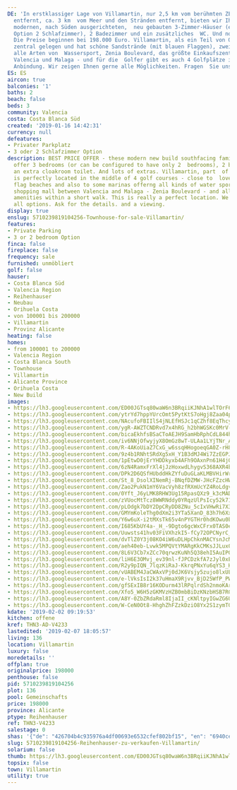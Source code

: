 ```yaml
---
DE: 'In erstklassiger Lage von Villamartin, nur 2,5 km vom berühmten ZENIA BOULEVARD
  entfernt, ca. 3 km  vom Meer und den Stränden entfernt, bieten wir Ihnen diese neuen,
  modernen, nach Süden ausgerichteten,  neu gebauten 3-Zimmer-Häuser (einige mit der
  Option 2 Schlafzimmer), 2 Badezimmer und ein zusätzliches  WC. Und noch viel mehr:
  Die Preise beginnen bei 198.000 Euro. Villamartin, als ein Teil von Orihuela Costa,  ist
  zentral gelegen und hat schöne Sandstrände (mit blauen Flaggen), zwei Jachthäfen,
  alle Arten von  Wassersport, Zenia Boulevard, das größte Einkaufszentrum zwischen
  Valencia und Malaga - und für die  Golfer gibt es auch 4 Golfplätze in direkter
  Anbindung. Wir zeigen Ihnen gerne alle Möglichkeiten. Fragen  Sie uns.'
ES: ES
aircon: true
balconies: '1'
baths: 2
beach: false
beds: 3
community: Valencia
costa: Costa Blanca Süd
created: '2019-01-16 14:42:31'
currency: null
defeatures:
- Privater Parkplatz
- 3 oder 2 Schlafzimmer Option
description: BEST PRICE OFFER - these modern new build southfacing family homes  (townhouses)
  offer 3 bedrooms (or can be configured to have only 2  bedrooms), 2 bathrooms and
  an extra cloakroom toilet. And lots of extras. Villamartin, part  of Orihuela Costa,
  is perfectly located in the middle of 4 golf courses - close to  lovely sandy blue
  flag beaches and also to some marinas offerng all kinds of water sports, the biggest
  shopping mall between Valencia and Malaga - Zenia Boulevard - and all needed local
  amenities within a short walk. This is really a perfect location. We can show you
  all options. Ask for the details. and a viewing.
display: true
enslug: 5710239819104256-Townhouse-for-sale-Villamartin/
features:
- Private Parking
- 3 or 2 bedroom Option
finca: false
fireplace: false
frequency: sale
furnished: unmöbliert
golf: false
hauser:
- Costa Blanca Süd
- Valencia Region
- Reihenhauser
- Neubau
- Orihuela Costa
- von 100001 bis 200000
- Villamartin
- Provinz Alicante
heating: false
homes:
- from 100001 to 200000
- Valencia Region
- Costa Blanca South
- Townhouse
- Villamartin
- Alicante Province
- Orihuela Costa
- New Build
images:
- https://lh3.googleusercontent.com/ED00JGTsq80waW6n3BRqiiKJNhA1wlTOrF60UyQV3gBYfu7zYb3zD1K88_Mk0Kyf4iSXpLeOPjMEyHZQCRkN=w640-rj-e30-l100
- https://lh3.googleusercontent.com/ytrYd7hppYUrcOmt5PytKtS7oHgj8Zaa04pi0T1egJxN69qN-jRGFiZUtYz2MNPKs6hbLVMMmzpc7289nTVoOw=w640-rj-e30-l100
- https://lh3.googleusercontent.com/NAcufoFBIIlS4jNLEfHSJc1qCZhf8EqThcyA9O6RssWt2DH83STkK1rSwsTAFSYps-LCSG41YfB2-tR-SXw=w640-rj-e30-l100
- https://lh3.googleusercontent.com/ygR-AWZTCNDRvd7x4hRG_h2bhWGSKc0MrV-VwKnj0YuVC7RA_Zr1e-i_MJA7D0TYFcc4Ov3FqDrQh8Hp-DA=w640-rj-e30-l100
- https://lh3.googleusercontent.com/bicaEkhfsBSaCToAEJH9SamHbRphCdL844hAETWB_yixUpGJ7O7-nhO7-TxRKdFOTJCqFDkTRrd9VtlL1Ynp=w640-rj-e30-l100
- https://lh3.googleusercontent.com/iv6NNjOfwyjyX8OmGz8wT-ULAa1LYjTNr_A8hQZl6NUAKKXS0L4ZoHyKZR2IExWGKBoOUZi0ZtVi3pXoR3Pq=w640-rj-e30-l100
- https://lh3.googleusercontent.com/R-4AKoUiaZ7CxG_w6ssqHHogoeqGA0Z-rH8WSoEP85sKgB6X1kpPgw5MB0aN0d-pS2n9Aw3H9VwJCzfmcw=w640-rj-e30-l100
- https://lh3.googleusercontent.com/9z4b1RNhtSRdXg5xH_Y1B3dMJ4Wi7ZzEGPJQvMptbDnkwoQingYnrbWlQbDD709fQ0pyuLKw_5OaPoZlEgI=w640-rj-e30-l100
- https://lh3.googleusercontent.com/1pEtwD0jErYHDDkyxb4AFh9OAxnPn61H4jO2_JcWviHJD98gddabhpDjYJ0Yfo4kWp34P-WzdsDeAtXeO1g=w640-rj-e30-l100
- https://lh3.googleusercontent.com/6zN4RamxFrXl4jJzHoxwdLhygvS368AXR4bYChwskiheCjjG0NVey_77fU8qc9JkQ3AY4KH5ACe1PrcI_EM=w640-rj-e30-l100
- https://lh3.googleusercontent.com/DPk2D6QSfHUbddHkZYfuDuGLaKLMBVHirWrJkny-bYBnYttVnQ1HT6N_tcPkLNd6hvGY2j0jRcBOITE2ZWj9iQ=w640-rj-e30-l100
- https://lh3.googleusercontent.com/St_8_DsolXINemRj-BNqfDZMW-JHcFZzcHWwj9rB7XVOjWEe1ubqf1Ho5LBqWtPV9HJptSo-j5r1Uehz5Ia2=w640-rj-e30-l100
- https://lh3.googleusercontent.com/Zao2PukN1mY6VacVyh8zfRXmUcYZ4RoLdgvawjHBZWyweNW5HQen7i3jHJzxJA85EibhrJyvPkLwe7WZeY_8Jw=w640-rj-e30-l100
- https://lh3.googleusercontent.com/0Yft_J6yLMK8RHW3Ug15RpasQXz9_k3cMADrLLCrVbwaktKHLLPuVTFLXvm6gmTZCmVTjhV-H2hDGtIGQ4dAXg=w640-rj-e30-l100
- https://lh3.googleusercontent.com/zVUocMtTcz8WWRNddy0YRqzUlPsIcy52k71HzHAFbBNJGryuR7GTgvkvfKVce70vTa-qA5xGnDz9JnaYWDJNIQ=w640-rj-e30-l100
- https://lh3.googleusercontent.com/pLOdgk7bDY2DpCRyDD8ZNu_5cIxVHwRi7X38ITIkhWk5IWuqgjcdDpRsDMbx8AwMWLuffdBrSkjewVIjB55n5g=w640-rj-e30-l100
- https://lh3.googleusercontent.com/GMYmKoleThg0dXm2i3YTa5XanD_83h7h6XxAENi1IV5ikJu3V2ixuZB0O9_uG1ztaYd46tLy_pkpTdu68RDD=w640-rj-e30-l100
- https://lh3.googleusercontent.com/Y6w6uX-i2tMXsTk65v4nPYGTHr0hdKOwu0bltygxQEG58mkmwoP1b3reQwMP2Jf0rmV4yNo4WEGyyIDWpgQ=w640-rj-e30-l100
- https://lh3.googleusercontent.com/I685KbUY4a-_H_-9Dgto6gcWxCFrx0TAS0eweAEuvBS_BAlIh4yItY31tkkHpiJy4NZ0Iwlz512PE10A9Ju-=w640-rj-e30-l100
- https://lh3.googleusercontent.com/Uuwsts41hv03FiVXhzkI5-fCy72OPCNyrC_KaAeI2tei_Jk5W6bpAAt8D_mEPBHJwuq-C2SWQR-TijAmJg_t=w640-rj-e30-l100
- https://lh3.googleusercontent.com/dvTlZ0Y3j08KO4iW6uDLHpChknMACYsnJcMkJEXIOKQw0LFBSTuRSvIRVxDzXhSSswq7h3FvOIy25i8c9FY=w640-rj-e30-l100
- https://lh3.googleusercontent.com/aeh40eb-Lvwk5MPQVtYMARgKkCMKsJJLux03N9hVfZOiezDoWCVWIvBRlTY8heLKVVWUHmNcSK5X09L1eLU=w640-rj-e30-l100
- https://lh3.googleusercontent.com/8L6V3Cb7xZCc70qrwzKuNh5Q38ehI5AuIPQ7P0ysgSeo0yePY_e-u8iwWexX4LQqqQ-mqNnqjqLnq462A8tbnw=w640-rj-e30-l100
- https://lh3.googleusercontent.com/liH6E3OMvj_ev39nl-fJPCDzkfA7zJyl0xEIqe5A0stFc18TD4hv528DXBoF7_cpCMTwY4rIK6PeH9BKTb6C=w640-rj-e30-l100
- https://lh3.googleusercontent.com/R2y9pIQN_7lqzKiRaJ-KkrqPNxYu6qYS3_HfLP8GoMyFjRJJPBwXp6VZI_uf874kcnGnAgEk1YwDMlo46pw=w640-rj-e30-l100
- https://lh3.googleusercontent.com/vUABEM4JaCWAxVPj0dJK6Vsjy5zujo8lxULOYT11SthhmOMFD3obNXeGVnTnQ7ezEpmPT7sQMMzXtldjY7mNhw=w640-rj-e30-l100
- https://lh3.googleusercontent.com/e-lVksIsI2k37uHmaX9Rjvv_BjD25WfP_PWQjJE8kz_TFQhnIJnKfX0FMMDJdp3T2KsP0kj81qBUd5NvemWn=w640-rj-e30-l100
- https://lh3.googleusercontent.com/gfSExIB8r16KODurm43lRPqlrdSh2nmoKArfaLtDBEoLbgdN3Vet1oOlK8pGw8K4vTPmtvlakjS6qHfyLZJg=w640-rj-e30-l100
- https://lh3.googleusercontent.com/Xfo5_W6H5zGKMVzHZB0mbBiDzKNzbHSB7RGOZNCyONoEoNFCINMsmleo4QXrqglKmgqHt4h7nwSVw_norLA=w640-rj-e30-l100
- https://lh3.googleusercontent.com/A8Y-0ZbZRdaRml8IjaII_cKNltpyIGwZG6UiLcJP0-rWgl6YOYvixHnKL_JKHejRMWARbGRd0ieHHaFk5hHwTQ=w640-rj-e30-l100
- https://lh3.googleusercontent.com/W-CeN0Ot8-HhghZhFZzkDziO8Yx2S1zymTG9TnoE9k8aK9LA_kt7_9-pfv7Ze4m7UEa1kMrLbbk2DNPysi4=w640-rj-e30-l100
kdate: '2019-02-02 09:19:53'
kitchen: offene
kref: THN3-AD-V4233
lastedited: '2019-02-07 18:05:57'
living: 136
location: Villamartin
luxury: false
moredetails: ''
offplan: true
originalprice: 198000
penthouse: false
pid: 5710239819104256
plot: 136
pool: Gemeinschafts
price: 198000
province: Alicante
ptype: Reihenhauser
ref: THN3-V4233
salestage: 0
shas: '{"de": "426704b4c935976a4df00693e6532cfef802bf15", "en": "6940ce8412b54f75e26641c33bf408dded229043"}'
slug: 5710239819104256-Reihenhauser-zu-verkaufen-Villamartin/
solarium: false
thumb: https://lh3.googleusercontent.com/ED00JGTsq80waW6n3BRqiiKJNhA1wlTOrF60UyQV3gBYfu7zYb3zD1K88_Mk0Kyf4iSXpLeOPjMEyHZQCRkN=w400-h240-n-rj-e30-l100
topsix: false
town: Villamartin
utility: true
---
```

